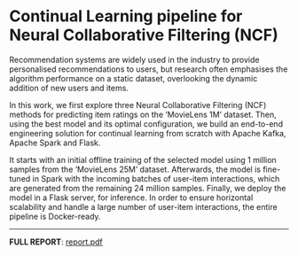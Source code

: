 # Continual Learning pipeline for Neural Collaborative Filtering (NCF)
Recommendation systems are widely used in the industry to provide personalised recommendations to users, but research often emphasises the algorithm performance on a static dataset, overlooking the dynamic addition of new users and items.

In this work, we first explore three Neural Collaborative Filtering (NCF) methods for predicting item ratings on the ‘MovieLens 1M’ dataset. Then, using the best model and its optimal configuration, we build an end-to-end engineering solution for continual learning from scratch with Apache Kafka, Apache Spark and Flask.

It starts with an initial offline training of the selected model using 1 million samples from the ‘MovieLens 25M’ dataset. Afterwards, the model is fine-tuned in Spark with the incoming batches of user-item interactions, which are generated from the remaining 24 million samples. Finally, we deploy the model in a Flask server, for inference. In order to ensure horizontal scalability and handle a large number of user-item interactions, the entire pipeline is Docker-ready.

----

**FULL REPORT**: [report.pdf](report.pdf)
